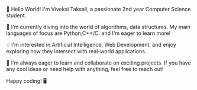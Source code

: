 👋 Hello World! I'm Viveksi Taksali, a passionate 2nd year Computer Science student.

🚀 I'm currently diving into the world of algorithms, data structures. My main languages of focus are Python,C++/C. and I'm eager to learn more!

💡 I'm interested in Artificial Intelligence, Web Development. and enjoy exploring how they intersect with real-world applications.

🌱 I'm always eager to learn and collaborate on exciting projects. If you have any cool ideas or need help with anything, feel free to reach out!

Happy coding! 🖥️
